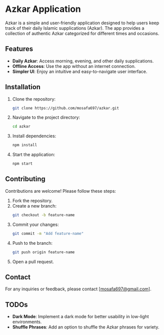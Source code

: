 # Azkar Application

Azkar is a simple and user-friendly application designed to help users keep track of their daily Islamic supplications (Azkar). 
The app provides a collection of authentic Azkar categorized for different times and occasions.

## Features

- **Daily Azkar**: Access morning, evening, and other daily supplications.
- **Offline Access**: Use the app without an internet connection.
- **Simpler UI**: Enjoy an intuitive and easy-to-navigate user interface.

## Installation

1. Clone the repository:
    ```bash
    git clone https://github.com/mosafa697/azkar.git
    ```
2. Navigate to the project directory:
    ```bash
    cd azkar
    ```
3. Install dependencies:
    ```bash
    npm install
    ```
4. Start the application:
    ```bash
    npm start
    ```

## Contributing

Contributions are welcome! Please follow these steps:

1. Fork the repository.
2. Create a new branch:
    ```bash
    git checkout -b feature-name
    ```
3. Commit your changes:
    ```bash
    git commit -m "Add feature-name"
    ```
4. Push to the branch:
    ```bash
    git push origin feature-name
    ```
5. Open a pull request.

## Contact

For any inquiries or feedback, please contact [mosafa697@gmail.com].

## TODOs

- **Dark Mode**: Implement a dark mode for better usability in low-light environments.
- **Shuffle Phrases**: Add an option to shuffle the Azkar phrases for variety.